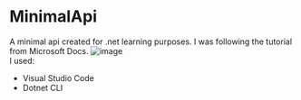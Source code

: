 # MinimalApi
A minimal api created for .net learning purposes. I was following the tutorial from Microsoft Docs.
![image](https://user-images.githubusercontent.com/64775002/206708226-411b0220-05e1-47f2-b0bb-395ee1515bcb.png)
<br>
I used:
<ul>
  <li>Visual Studio Code</li>
  <li>Dotnet CLI</li>
</ul>
